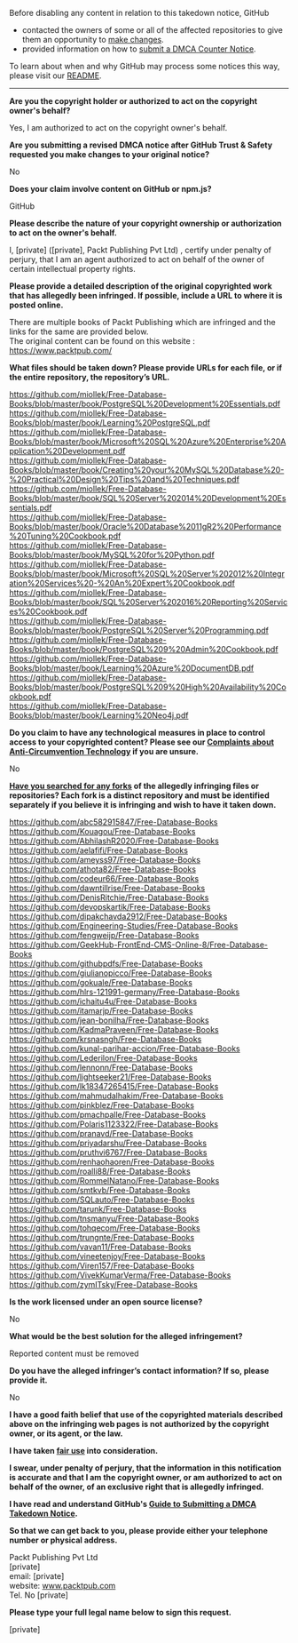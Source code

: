 Before disabling any content in relation to this takedown notice, GitHub
- contacted the owners of some or all of the affected repositories to give them an opportunity to [make changes](https://docs.github.com/en/github/site-policy/dmca-takedown-policy#a-how-does-this-actually-work).
- provided information on how to [submit a DMCA Counter Notice](https://docs.github.com/en/articles/guide-to-submitting-a-dmca-counter-notice).

To learn about when and why GitHub may process some notices this way, please visit our [README](https://github.com/github/dmca/blob/master/README.md#anatomy-of-a-takedown-notice).

---

**Are you the copyright holder or authorized to act on the copyright owner's behalf?**  
  
Yes, I am authorized to act on the copyright owner's behalf.  
  
**Are you submitting a revised DMCA notice after GitHub Trust & Safety requested you make changes to your original notice?**  
  
No  
  
**Does your claim involve content on GitHub or npm.js?**  
  
GitHub  
  
**Please describe the nature of your copyright ownership or authorization to act on the owner's behalf.**  
  
I, [private] ([private], Packt Publishing Pvt Ltd) , certify under penalty of perjury, that I am an agent authorized to act on behalf of the owner of certain intellectual property rights.  
  
**Please provide a detailed description of the original copyrighted work that has allegedly been infringed. If possible, include a URL to where it is posted online.**  
  
There are multiple books of Packt Publishing which are infringed and the links for the same are provided below.  
The original content can be found on this website :  
https://www.packtpub.com/  
  
**What files should be taken down? Please provide URLs for each file, or if the entire repository, the repository’s URL.**  
  
https://github.com/miollek/Free-Database-Books/blob/master/book/PostgreSQL%20Development%20Essentials.pdf  
https://github.com/miollek/Free-Database-Books/blob/master/book/Learning%20PostgreSQL.pdf  
https://github.com/miollek/Free-Database-Books/blob/master/book/Microsoft%20SQL%20Azure%20Enterprise%20Application%20Development.pdf  
https://github.com/miollek/Free-Database-Books/blob/master/book/Creating%20your%20MySQL%20Database%20-%20Practical%20Design%20Tips%20and%20Techniques.pdf  
https://github.com/miollek/Free-Database-Books/blob/master/book/SQL%20Server%202014%20Development%20Essentials.pdf    
https://github.com/miollek/Free-Database-Books/blob/master/book/Oracle%20Database%2011gR2%20Performance%20Tuning%20Cookbook.pdf  
https://github.com/miollek/Free-Database-Books/blob/master/book/MySQL%20for%20Python.pdf  
https://github.com/miollek/Free-Database-Books/blob/master/book/Microsoft%20SQL%20Server%202012%20Integration%20Services%20-%20An%20Expert%20Cookbook.pdf  
https://github.com/miollek/Free-Database-Books/blob/master/book/SQL%20Server%202016%20Reporting%20Services%20Cookbook.pdf  
https://github.com/miollek/Free-Database-Books/blob/master/book/PostgreSQL%20Server%20Programming.pdf  
https://github.com/miollek/Free-Database-Books/blob/master/book/PostgreSQL%209%20Admin%20Cookbook.pdf  
https://github.com/miollek/Free-Database-Books/blob/master/book/Learning%20Azure%20DocumentDB.pdf  
https://github.com/miollek/Free-Database-Books/blob/master/book/PostgreSQL%209%20High%20Availability%20Cookbook.pdf  
https://github.com/miollek/Free-Database-Books/blob/master/book/Learning%20Neo4j.pdf  
  
**Do you claim to have any technological measures in place to control access to your copyrighted content? Please see our <a href="https://docs.github.com/articles/guide-to-submitting-a-dmca-takedown-notice#complaints-about-anti-circumvention-technology">Complaints about Anti-Circumvention Technology</a> if you are unsure.**  
  
No  
  
**<a href="https://docs.github.com/articles/dmca-takedown-policy#b-what-about-forks-or-whats-a-fork">Have you searched for any forks</a> of the allegedly infringing files or repositories? Each fork is a distinct repository and must be identified separately if you believe it is infringing and wish to have it taken down.**  
  
https://github.com/abc582915847/Free-Database-Books  
https://github.com/Kouagou/Free-Database-Books  
https://github.com/AbhilashR2020/Free-Database-Books  
https://github.com/aelafifi/Free-Database-Books  
https://github.com/ameyss97/Free-Database-Books  
https://github.com/athota82/Free-Database-Books  
https://github.com/codeur66/Free-Database-Books  
https://github.com/dawntillrise/Free-Database-Books  
https://github.com/DenisRitchie/Free-Database-Books  
https://github.com/devopskartik/Free-Database-Books  
https://github.com/dipakchavda2912/Free-Database-Books  
https://github.com/Engineering-Studies/Free-Database-Books  
https://github.com/fengweijp/Free-Database-Books  
https://github.com/GeekHub-FrontEnd-CMS-Online-8/Free-Database-Books  
https://github.com/githubpdfs/Free-Database-Books  
https://github.com/giulianopicco/Free-Database-Books  
https://github.com/gokuale/Free-Database-Books  
https://github.com/hlrs-121991-germany/Free-Database-Books  
https://github.com/ichaitu4u/Free-Database-Books  
https://github.com/itamarjp/Free-Database-Books  
https://github.com/jean-bonilha/Free-Database-Books  
https://github.com/KadmaPraveen/Free-Database-Books  
https://github.com/krsnasngh/Free-Database-Books  
https://github.com/kunal-parihar-accion/Free-Database-Books  
https://github.com/Lederilon/Free-Database-Books  
https://github.com/lennonn/Free-Database-Books  
https://github.com/lightseeker21/Free-Database-Books  
https://github.com/lk18347265415/Free-Database-Books  
https://github.com/mahmudalhakim/Free-Database-Books  
https://github.com/pinkblez/Free-Database-Books  
https://github.com/pmachpalle/Free-Database-Books  
https://github.com/Polaris1123322/Free-Database-Books  
https://github.com/pranavd/Free-Database-Books  
https://github.com/priyadarshu/Free-Database-Books  
https://github.com/pruthvi6767/Free-Database-Books  
https://github.com/renhaohaoren/Free-Database-Books  
https://github.com/roalli88/Free-Database-Books  
https://github.com/RommelNatano/Free-Database-Books  
https://github.com/smtkvb/Free-Database-Books  
https://github.com/SQLauto/Free-Database-Books  
https://github.com/tarunk/Free-Database-Books  
https://github.com/tnsmanyu/Free-Database-Books  
https://github.com/tohqecom/Free-Database-Books  
https://github.com/trungnte/Free-Database-Books  
https://github.com/vavan11/Free-Database-Books  
https://github.com/vineetenjoy/Free-Database-Books  
https://github.com/Viren157/Free-Database-Books  
https://github.com/VivekKumarVerma/Free-Database-Books  
https://github.com/zymITsky/Free-Database-Books  
  
**Is the work licensed under an open source license?**  
  
No  
  
**What would be the best solution for the alleged infringement?**  
  
Reported content must be removed  
  
**Do you have the alleged infringer’s contact information? If so, please provide it.**  
  
No  
  
**I have a good faith belief that use of the copyrighted materials described above on the infringing web pages is not authorized by the copyright owner, or its agent, or the law.**  
  
**I have taken <a href="https://www.lumendatabase.org/topics/22">fair use</a> into consideration.**  
  
**I swear, under penalty of perjury, that the information in this notification is accurate and that I am the copyright owner, or am authorized to act on behalf of the owner, of an exclusive right that is allegedly infringed.**  
  
**I have read and understand GitHub's <a href="https://docs.github.com/articles/guide-to-submitting-a-dmca-takedown-notice/">Guide to Submitting a DMCA Takedown Notice</a>.**  
  
**So that we can get back to you, please provide either your telephone number or physical address.**  
  
Packt Publishing Pvt Ltd  
[private]  
email: [private]   
website: www.packtpub.com  
Tel. No [private]  
  
**Please type your full legal name below to sign this request.**  
  
[private]   
